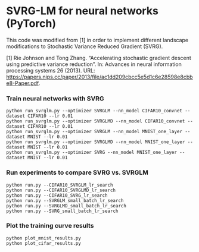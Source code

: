 # SVRG-LM for neural networks (PyTorch)

This code was modified from [1] in order to implement different landscape modifications to Stochastic Variance Reduced Gradient (SVRG).

[1] Rie Johnson and Tong Zhang. “Accelerating stochastic gradient descent using predictive variance reduction”. In: Advances in neural information processing systems 26 (2013). URL: https://papers.nips.cc/paper/2013/file/ac1dd209cbcc5e5d1c6e28598e8cbbe8-Paper.pdf.

### Train neural networks with SVRG
```
python run_svrglm.py --optimizer SVRGLM --nn_model CIFAR10_convnet --dataset CIFAR10 --lr 0.01
python run_svrglm.py --optimizer SVRGLMD --nn_model CIFAR10_convnet --dataset CIFAR10 --lr 0.01
python run_svrglm.py --optimizer SVRGLM --nn_model MNIST_one_layer --dataset MNIST --lr 0.01
python run_svrglm.py --optimizer SVRGLMD --nn_model MNIST_one_layer --dataset MNIST --lr 0.01
python run_svrglm.py --optimizer SVRG --nn_model MNIST_one_layer --dataset MNIST --lr 0.01
```

### Run experiments to compare SVRG vs. SVRGLM
```
python run.py --CIFAR10_SVRGLM_lr_search
python run.py --CIFAR10_SVRGLMD_lr_search
python run.py --CIFAR10_SVRG_lr_search
python run.py --SVRGLM_small_batch_lr_search
python run.py --SVRGLMD_small_batch_lr_search
python run.py --SVRG_small_batch_lr_search

```

### Plot the training curve results
```
python plot_mnist_results.py 
python plot_cifar_results.py 
```
